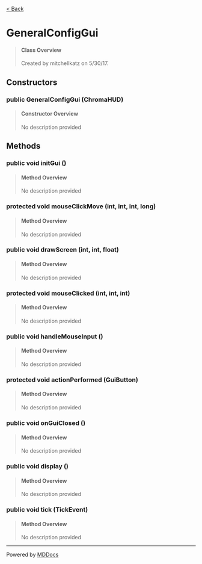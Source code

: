 [< Back](README.md)
# GeneralConfigGui #
>#### Class Overview ####
>Created by mitchellkatz on 5/30/17.
## Constructors ##
### public GeneralConfigGui (ChromaHUD) ###
>#### Constructor Overview ####
>No description provided
>
## Methods ##
### public void initGui () ###
>#### Method Overview ####
>No description provided
>
### protected void mouseClickMove (int, int, int, long) ###
>#### Method Overview ####
>No description provided
>
### public void drawScreen (int, int, float) ###
>#### Method Overview ####
>No description provided
>
### protected void mouseClicked (int, int, int) ###
>#### Method Overview ####
>No description provided
>
### public void handleMouseInput () ###
>#### Method Overview ####
>No description provided
>
### protected void actionPerformed (GuiButton) ###
>#### Method Overview ####
>No description provided
>
### public void onGuiClosed () ###
>#### Method Overview ####
>No description provided
>
### public void display () ###
>#### Method Overview ####
>No description provided
>
### public void tick (TickEvent) ###
>#### Method Overview ####
>No description provided
>

---
Powered by [MDDocs](https://github.com/VRCube/MDDocs)